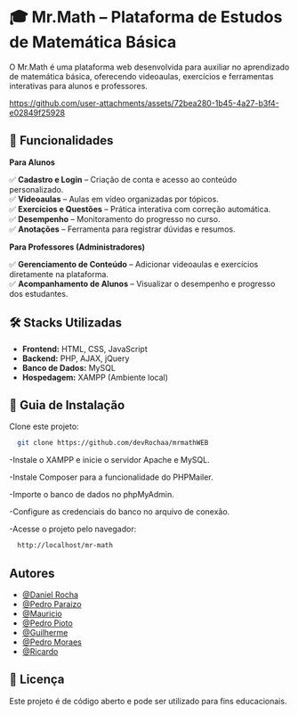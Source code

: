 
# 🎓 Mr.Math – Plataforma de Estudos de Matemática Básica

O Mr.Math é uma plataforma web desenvolvida para auxiliar no aprendizado de matemática básica, oferecendo videoaulas, exercícios e ferramentas interativas para alunos e professores.

https://github.com/user-attachments/assets/72bea280-1b45-4a27-b3f4-e02849f25928

## 📌 Funcionalidades

**Para Alunos** 

✅ **Cadastro e Login** – Criação de conta e acesso ao conteúdo personalizado.           
✅ **Videoaulas** – Aulas em vídeo organizadas por tópicos.    
✅ **Exercícios e Questões** – Prática interativa com correção automática.        
✅ **Desempenho** – Monitoramento do progresso no curso.   
✅ **Anotações** – Ferramenta para registrar dúvidas e resumos.

**Para Professores (Administradores)** 

✅ **Gerenciamento de Conteúdo** – Adicionar videoaulas e exercícios diretamente na plataforma.  
✅ **Acompanhamento de Alunos** – Visualizar o desempenho e progresso dos estudantes.  
## 🛠 Stacks Utilizadas

- **Frontend:** HTML, CSS, JavaScript
- **Backend:** PHP, AJAX, jQuery
- **Banco de Dados:** MySQL
- **Hospedagem:** XAMPP (Ambiente local)


## 📂 Guia de Instalação

Clone este projeto:

```bash
  git clone https://github.com/devRochaa/mrmathWEB
```
-Instale o XAMPP e inicie o servidor Apache e MySQL.

-Instale Composer para a funcionalidade do PHPMailer.

-Importe o banco de dados no phpMyAdmin. 

-Configure as credenciais do banco no arquivo de conexão.

-Acesse o projeto pelo navegador:

```bash
  http://localhost/mr-math
```




## Autores

- [@Daniel Rocha](https://www.github.com/devRochaa)
- [@Pedro Paraizo](https://www.github.com/ParadiseHub)
- [@Mauricio](https://www.github.com/MauricioPDSJ)
- [@Pedro Pioto](https://www.github.com/PedroHPZanutto)
- [@Guilherme](https://www.github.com/Guilherme-RR)
- [@Pedro Moraes](https://www.github.com/PedroMoraesAmarins)
- [@Ricardo](https://www.github.com/akaricardinho)

## 📄 Licença


Este projeto é de código aberto e pode ser utilizado para fins educacionais.

